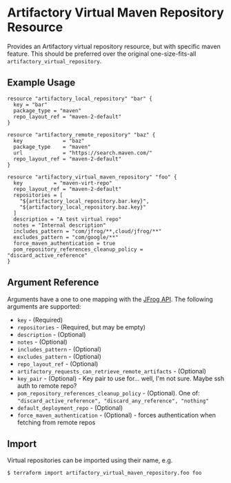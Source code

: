# Artifactory Virtual Maven Repository Resource

Provides an Artifactory virtual repository resource, but with specific maven feature. This should be preferred over the original
one-size-fits-all `artifactory_virtual_repository`. 

## Example Usage

```hcl
resource "artifactory_local_repository" "bar" {
  key = "bar"
  package_type = "maven"
  repo_layout_ref = "maven-2-default"
}

resource "artifactory_remote_repository" "baz" {
  key             = "baz"
  package_type    = "maven"
  url             = "https://search.maven.com/"
  repo_layout_ref = "maven-2-default"
}

resource "artifactory_virtual_maven_repository" "foo" {
  key          = "maven-virt-repo"
  repo_layout_ref = "maven-2-default"
  repositories = [
    "${artifactory_local_repository.bar.key}",
    "${artifactory_local_repository.baz.key}"
  ]
  description = "A test virtual repo"
  notes = "Internal description"
  includes_pattern = "com/jfrog/**,cloud/jfrog/**"
  excludes_pattern = "com/google/**"
  force_maven_authentication = true
  pom_repository_references_cleanup_policy = "discard_active_reference"
}
```

## Argument Reference

Arguments have a one to one mapping with the [JFrog API](https://www.jfrog.com/confluence/display/RTF/Repository+Configuration+JSON). The following arguments are supported:

* `key` - (Required)
* `repositories` - (Required, but may be empty)
* `description` - (Optional)
* `notes` - (Optional)
* `includes_pattern` - (Optional)
* `excludes_pattern` - (Optional)
* `repo_layout_ref` - (Optional)
* `artifactory_requests_can_retrieve_remote_artifacts` - (Optional)
* `key_pair` - (Optional) - Key pair to use for... well, I'm not sure. Maybe ssh auth to remote repo?
* `pom_repository_references_cleanup_policy` - (Optional). One of: `"discard_active_reference", "discard_any_reference", "nothing"`
* `default_deployment_repo` - (Optional)
* `force_maven_authentication` - (Optional) - forces authentication when fetching from remote repos

## Import

Virtual repositories can be imported using their name, e.g.

```
$ terraform import artifactory_virtual_maven_repository.foo foo
```
